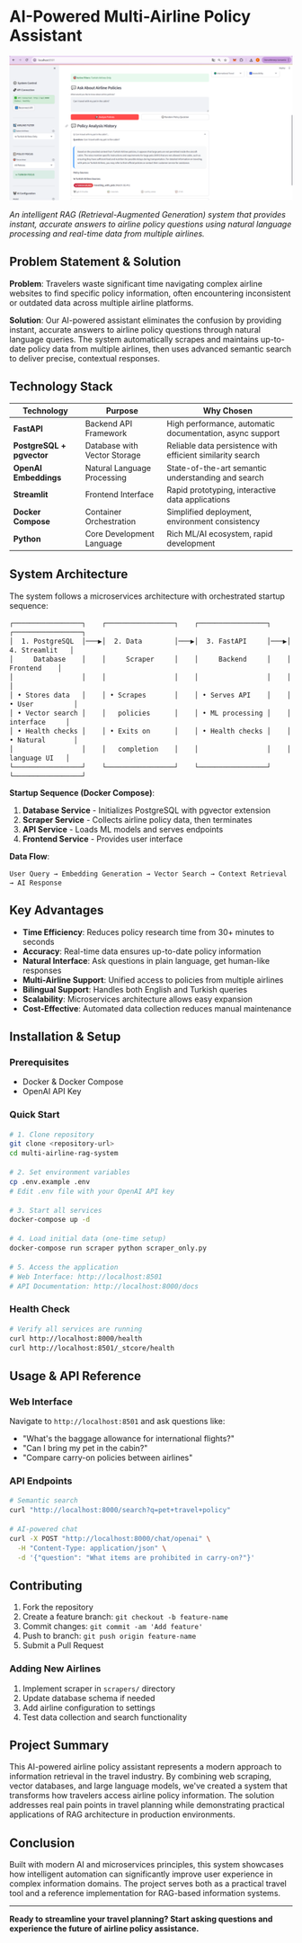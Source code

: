 # AI-Powered Multi-Airline Policy Assistant

![Airline Policy Assistant Interface](streamlit_interface1.png)

*An intelligent RAG (Retrieval-Augmented Generation) system that provides instant, accurate answers to airline policy questions using natural language processing and real-time data from multiple airlines.*

## Problem Statement & Solution

**Problem**: Travelers waste significant time navigating complex airline websites to find specific policy information, often encountering inconsistent or outdated data across multiple airline platforms.

**Solution**: Our AI-powered assistant eliminates the confusion by providing instant, accurate answers to airline policy questions through natural language queries. The system automatically scrapes and maintains up-to-date policy data from multiple airlines, then uses advanced semantic search to deliver precise, contextual responses.

## Technology Stack

| Technology | Purpose | Why Chosen |
|------------|---------|------------|
| **FastAPI** | Backend API Framework | High performance, automatic documentation, async support |
| **PostgreSQL + pgvector** | Database with Vector Storage | Reliable data persistence with efficient similarity search |
| **OpenAI Embeddings** | Natural Language Processing | State-of-the-art semantic understanding and search |
| **Streamlit** | Frontend Interface | Rapid prototyping, interactive data applications |
| **Docker Compose** | Container Orchestration | Simplified deployment, environment consistency |
| **Python** | Core Development Language | Rich ML/AI ecosystem, rapid development |

## System Architecture

The system follows a microservices architecture with orchestrated startup sequence:

```
┌─────────────────┐    ┌─────────────────┐    ┌─────────────────┐    ┌─────────────────┐
│  1. PostgreSQL  │───▶│  2. Data        │───▶│  3. FastAPI     │───▶│  4. Streamlit   │
│     Database    │    │     Scraper     │    │     Backend     │    │     Frontend    │
│                 │    │                 │    │                 │    │                 │
│ • Stores data   │    │ • Scrapes       │    │ • Serves API    │    │ • User          │
│ • Vector search │    │   policies      │    │ • ML processing │    │   interface     │
│ • Health checks │    │ • Exits on      │    │ • Health checks │    │ • Natural       │
│                 │    │   completion    │    │                 │    │   language UI   │
└─────────────────┘    └─────────────────┘    └─────────────────┘    └─────────────────┘
```

**Startup Sequence (Docker Compose)**:
1. **Database Service** - Initializes PostgreSQL with pgvector extension
2. **Scraper Service** - Collects airline policy data, then terminates
3. **API Service** - Loads ML models and serves endpoints
4. **Frontend Service** - Provides user interface

**Data Flow**:
```
User Query → Embedding Generation → Vector Search → Context Retrieval → AI Response
```

## Key Advantages

- **Time Efficiency**: Reduces policy research time from 30+ minutes to seconds
- **Accuracy**: Real-time data ensures up-to-date policy information
- **Natural Interface**: Ask questions in plain language, get human-like responses
- **Multi-Airline Support**: Unified access to policies from multiple airlines
- **Bilingual Support**: Handles both English and Turkish queries
- **Scalability**: Microservices architecture allows easy expansion
- **Cost-Effective**: Automated data collection reduces manual maintenance

## Installation & Setup

### Prerequisites
- Docker & Docker Compose
- OpenAI API Key

### Quick Start
```bash
# 1. Clone repository
git clone <repository-url>
cd multi-airline-rag-system

# 2. Set environment variables
cp .env.example .env
# Edit .env file with your OpenAI API key

# 3. Start all services
docker-compose up -d

# 4. Load initial data (one-time setup)
docker-compose run scraper python scraper_only.py

# 5. Access the application
# Web Interface: http://localhost:8501
# API Documentation: http://localhost:8000/docs
```

### Health Check
```bash
# Verify all services are running
curl http://localhost:8000/health
curl http://localhost:8501/_stcore/health
```

## Usage & API Reference

### Web Interface
Navigate to `http://localhost:8501` and ask questions like:
- "What's the baggage allowance for international flights?"
- "Can I bring my pet in the cabin?"
- "Compare carry-on policies between airlines"

### API Endpoints
```bash
# Semantic search
curl "http://localhost:8000/search?q=pet+travel+policy"

# AI-powered chat
curl -X POST "http://localhost:8000/chat/openai" \
  -H "Content-Type: application/json" \
  -d '{"question": "What items are prohibited in carry-on?"}'
```

## Contributing

1. Fork the repository
2. Create a feature branch: `git checkout -b feature-name`
3. Commit changes: `git commit -am 'Add feature'`
4. Push to branch: `git push origin feature-name`
5. Submit a Pull Request

### Adding New Airlines
1. Implement scraper in `scrapers/` directory
2. Update database schema if needed
3. Add airline configuration to settings
4. Test data collection and search functionality

## Project Summary

This AI-powered airline policy assistant represents a modern approach to information retrieval in the travel industry. By combining web scraping, vector databases, and large language models, we've created a system that transforms how travelers access airline policy information. The solution addresses real pain points in travel planning while demonstrating practical applications of RAG architecture in production environments.

## Conclusion

Built with modern AI and microservices principles, this system showcases how intelligent automation can significantly improve user experience in complex information domains. The project serves both as a practical travel tool and a reference implementation for RAG-based information systems.

---

**Ready to streamline your travel planning? Start asking questions and experience the future of airline policy assistance.**
